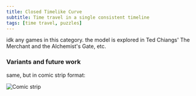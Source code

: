 ```yaml
---
title: Closed Timelike Curve
subtitle: Time travel in a single consistent timeline
tags: [time travel, puzzles]
---
```


idk any games in this category. the model is explored in Ted Chiangs' The Merchant and the Alchemist's Gate, etc.

### Variants and future work

same, but in comic strip format:

![Comic strip](https://pbs.twimg.com/media/Ddqm4hpV4AEfoQZ?format=jpg&name=900x900)